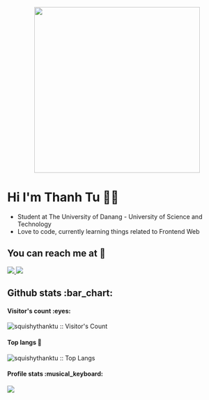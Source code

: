 <p align="center"><img src="https://i.pinimg.com/originals/13/0b/d6/130bd6e30437a7b8cc3179bb08d82e56.gif" height="380px"/></p>

# Hi I'm Thanh Tu 🐰💫
<ul>
  <li>Student at The University of Danang - University of Science and Technology</li>
  <li>Love to code, currently learning things related to Frontend Web</li>
</ul>

<h2 >You can reach me at 💌</h2>
  <a href="https://www.facebook.com/squishythanktu/">
    <img src="https://user-images.githubusercontent.com/87054146/131863627-c1c4380e-e4d6-43b8-b94c-3f70f6d53b24.png">
  </a>
  
  <a href="https://www.instagram.com/squishythanktu/">
    <img src="https://img.shields.io/badge/Instagram-E4405F?style=for-the-badge&logo=instagram&logoColor=white">
  </a>
 
<h2>Github stats :bar_chart:</h2>

<h4>Visitor's count :eyes:</h4>

<p><img src="https://profile-counter.glitch.me/{squishythanktu}/count.svg" alt="squishythanktu :: Visitor's Count" /></p>
<h4>Top langs 💯</h4>

<p><img src="https://github-readme-stats.vercel.app/api/top-langs/?username=squishythanktu&langs_count=10&theme=tokyonight&layout=compact" alt="squishythanktu :: Top Langs"/></p>

<h4>Profile stats :musical_keyboard:</h4>

<p><img src="https://github-readme-stats.vercel.app/api?username=squishythanktu&theme=tokyonight&show_icons=true" /></p>


